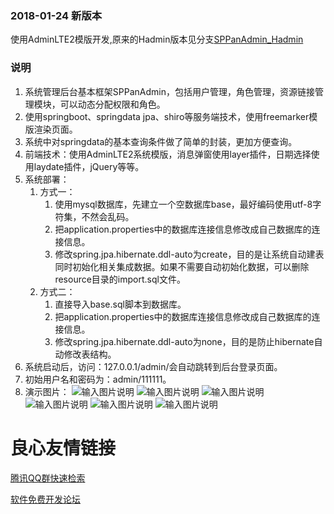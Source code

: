 ### 2018-01-24 新版本
使用AdminLTE2模版开发,原来的Hadmin版本见分支[SPPanAdmin_Hadmin](https://github.com/whoismy8023/SPPanAdmin/tree/SPPanAdmin_Hadmin)

### 说明
1. 系统管理后台基本框架SPPanAdmin，包括用户管理，角色管理，资源链接管理模块，可以动态分配权限和角色。
2. 使用springboot、springdata jpa、shiro等服务端技术，使用freemarker模版渲染页面。
3. 系统中对springdata的基本查询条件做了简单的封装，更加方便查询。
4. 前端技术：使用AdminLTE2系统模版，消息弹窗使用layer插件，日期选择使用laydate插件，jQuery等等。
5. 系统部署：
    1. 方式一： 
        1. 使用mysql数据库，先建立一个空数据库base，最好编码使用utf-8字符集，不然会乱码。
        2. 把application.properties中的数据库连接信息修改成自己数据库的连接信息。
        3. 修改spring.jpa.hibernate.ddl-auto为create，目的是让系统自动建表同时初始化相关集成数据。如果不需要自动初始化数据，可以删除resource目录的import.sql文件。
    2. 方式二：
        1. 直接导入base.sql脚本到数据库。 
        2. 把application.properties中的数据库连接信息修改成自己数据库的连接信息。 
        3. 修改spring.jpa.hibernate.ddl-auto为none，目的是防止hibernate自动修改表结构。
6. 系统启动后，访问：127.0.0.1/admin/会自动跳转到后台登录页面。
7. 初始用户名和密码为：admin/111111。
8. 演示图片：
![输入图片说明](http://whoismy8023.gitee.io/2017/04/24/images/SPPanAdmin/1.png "在这里输入图片标题")
![输入图片说明](http://whoismy8023.gitee.io/2017/04/24/images/SPPanAdmin/2.png "在这里输入图片标题")
![输入图片说明](http://whoismy8023.gitee.io/2017/04/24/images/SPPanAdmin/3.png "在这里输入图片标题")
![输入图片说明](http://whoismy8023.gitee.io/2017/04/24/images/SPPanAdmin/4.png "在这里输入图片标题")
![输入图片说明](http://whoismy8023.gitee.io/2017/04/24/images/SPPanAdmin/5.png "在这里输入图片标题")
![输入图片说明](http://whoismy8023.gitee.io/2017/04/24/images/SPPanAdmin/6.png "在这里输入图片标题")


 # 良心友情链接

[腾讯QQ群快速检索](http://u.720life.cn/s/8cf73f7c)

[软件免费开发论坛](http://u.720life.cn/s/bbb01dc0)